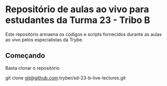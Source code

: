 # Repositório de aulas ao vivo para estudantes da Turma 23 - Tribo B

Este repositório armaena os códigos e scripts fornecidos durante as aulas ao vivo pelos especialistas da Trybe.

## Começando

Basta clonar o repositório

git clone git@github.com:tryber/sd-23-b-live-lectures.git